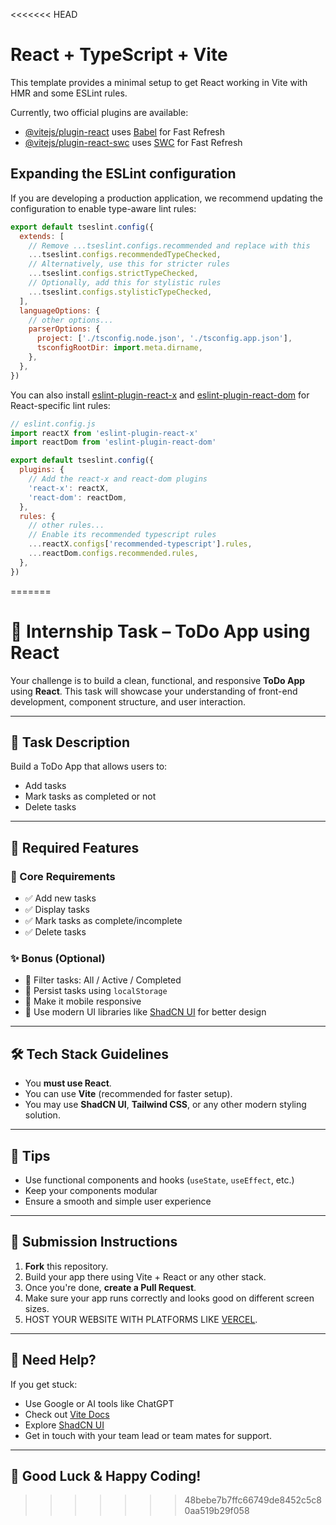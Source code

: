 <<<<<<< HEAD
# React + TypeScript + Vite

This template provides a minimal setup to get React working in Vite with HMR and some ESLint rules.

Currently, two official plugins are available:

- [@vitejs/plugin-react](https://github.com/vitejs/vite-plugin-react/blob/main/packages/plugin-react) uses [Babel](https://babeljs.io/) for Fast Refresh
- [@vitejs/plugin-react-swc](https://github.com/vitejs/vite-plugin-react/blob/main/packages/plugin-react-swc) uses [SWC](https://swc.rs/) for Fast Refresh

## Expanding the ESLint configuration

If you are developing a production application, we recommend updating the configuration to enable type-aware lint rules:

```js
export default tseslint.config({
  extends: [
    // Remove ...tseslint.configs.recommended and replace with this
    ...tseslint.configs.recommendedTypeChecked,
    // Alternatively, use this for stricter rules
    ...tseslint.configs.strictTypeChecked,
    // Optionally, add this for stylistic rules
    ...tseslint.configs.stylisticTypeChecked,
  ],
  languageOptions: {
    // other options...
    parserOptions: {
      project: ['./tsconfig.node.json', './tsconfig.app.json'],
      tsconfigRootDir: import.meta.dirname,
    },
  },
})
```

You can also install [eslint-plugin-react-x](https://github.com/Rel1cx/eslint-react/tree/main/packages/plugins/eslint-plugin-react-x) and [eslint-plugin-react-dom](https://github.com/Rel1cx/eslint-react/tree/main/packages/plugins/eslint-plugin-react-dom) for React-specific lint rules:

```js
// eslint.config.js
import reactX from 'eslint-plugin-react-x'
import reactDom from 'eslint-plugin-react-dom'

export default tseslint.config({
  plugins: {
    // Add the react-x and react-dom plugins
    'react-x': reactX,
    'react-dom': reactDom,
  },
  rules: {
    // other rules...
    // Enable its recommended typescript rules
    ...reactX.configs['recommended-typescript'].rules,
    ...reactDom.configs.recommended.rules,
  },
})
```
=======
# 🚀 Internship Task – ToDo App using React

Your challenge is to build a clean, functional, and responsive **ToDo App** using **React**. This task will showcase your understanding of front-end development, component structure, and user interaction.

---

## 📝 Task Description

Build a ToDo App that allows users to:

- Add tasks
- Mark tasks as completed or not
- Delete tasks

---

## 🎯 Required Features

### 🧾 Core Requirements

- ✅ Add new tasks
- ✅ Display tasks
- ✅ Mark tasks as complete/incomplete
- ✅ Delete tasks

### ✨ Bonus (Optional)

- 🔄 Filter tasks: All / Active / Completed
- 💾 Persist tasks using `localStorage`
- 📱 Make it mobile responsive
- 🎨 Use modern UI libraries like [ShadCN UI](https://ui.shadcn.com/) for better design

---

## 🛠 Tech Stack Guidelines

- You **must use React**.
- You can use **Vite** (recommended for faster setup).
- You may use **ShadCN UI**, **Tailwind CSS**, or any other modern styling solution.

---

## 🧠 Tips

- Use functional components and hooks (`useState`, `useEffect`, etc.)
- Keep your components modular
- Ensure a smooth and simple user experience

---

## 🔧 Submission Instructions

1. **Fork** this repository.
2. Build your app there using Vite + React or any other stack.
3. Once you're done, **create a Pull Request**.
4. Make sure your app runs correctly and looks good on different screen sizes.
5. HOST YOUR WEBSITE WITH PLATFORMS LIKE [VERCEL](https://vercel.com/).

---

## 💬 Need Help?

If you get stuck:
- Use Google or AI tools like ChatGPT
- Check out [Vite Docs](https://vitejs.dev/guide/)
- Explore [ShadCN UI](https://ui.shadcn.com/docs/installation)
- Get in touch with your team lead or team mates for support.

---

## 🙌 Good Luck & Happy Coding!
>>>>>>> 48bebe7b7ffc66749de8452c5c80aa519b29f058
